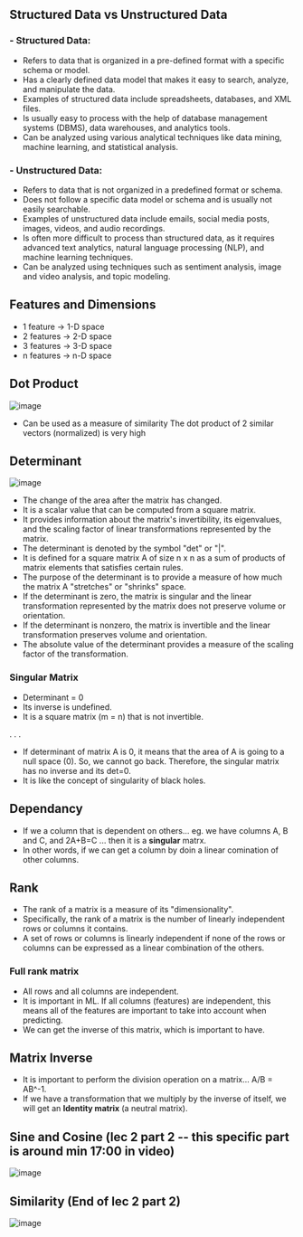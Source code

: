 ## Structured Data vs Unstructured Data
### - Structured Data:
  - Refers to data that is organized in a pre-defined format with a specific schema or model.
  - Has a clearly defined data model that makes it easy to search, analyze, and manipulate the data.
  - Examples of structured data include spreadsheets, databases, and XML files.
  - Is usually easy to process with the help of database management systems (DBMS), data warehouses, and analytics tools.
  - Can be analyzed using various analytical techniques like data mining, machine learning, and statistical analysis.
### - Unstructured Data:
  - Refers to data that is not organized in a predefined format or schema.
  - Does not follow a specific data model or schema and is usually not easily searchable.
  - Examples of unstructured data include emails, social media posts, images, videos, and audio recordings.
  - Is often more difficult to process than structured data, as it requires advanced text analytics, natural language processing (NLP), and machine learning techniques.
  - Can be analyzed using techniques such as sentiment analysis, image and video analysis, and topic modeling.
  
  
## Features and Dimensions
- 1 feature -> 1-D space
- 2 features -> 2-D space
- 3 features -> 3-D space
- n features -> n-D space

## Dot Product
![image](https://user-images.githubusercontent.com/70928356/229141893-1fddc95b-1640-4bcb-b541-833ea3d3cdcc.png)

- Can be used as a measure of similarity
The dot product of 2 similar vectors (normalized) is very high
  
## Determinant
![image](https://user-images.githubusercontent.com/70928356/229144487-7aacc6da-de2d-4409-bcc8-49cf04cdbea5.png)

- The change of the area after the matrix has changed.
- It is a scalar value that can be computed from a square matrix.
- It provides information about the matrix's invertibility, its eigenvalues, and the scaling factor of linear transformations represented by the matrix.
- The determinant is denoted by the symbol "det" or "|".
- It is defined for a square matrix A of size n x n as a sum of products of matrix elements that satisfies certain rules.
- The purpose of the determinant is to provide a measure of how much the matrix A "stretches" or "shrinks" space.
- If the determinant is zero, the matrix is singular and the linear transformation represented by the matrix does not preserve volume or orientation.
- If the determinant is nonzero, the matrix is invertible and the linear transformation preserves volume and orientation.
- The absolute value of the determinant provides a measure of the scaling factor of the transformation.

### Singular Matrix
- Determinant = 0
- Its inverse is undefined.
- It is a square matrix (m = n) that is not invertible.

. . .

- If determinant of matrix A is 0, it means that the area of A is going to a null space (0). So, we cannot go back. Therefore, the singular matrix has no inverse and its det=0.
- It is like the concept of singularity of black holes.


## Dependancy
- If we a column that is dependent on others... eg. we have columns A, B and C, and 2A+B=C ... then it is a **singular** matrx. 
- In other words, if we can get a column by doin a linear comination of other columns.

## Rank
- The rank of a matrix is a measure of its "dimensionality".
- Specifically, the rank of a matrix is the number of linearly independent rows or columns it contains.
- A set of rows or columns is linearly independent if none of the rows or columns can be expressed as a linear combination of the others.
### Full rank matrix
- All rows and all columns are independent.
- It is important in ML. If all columns (features) are independent, this means all of the features are important to take into account when predicting.
- We can get the inverse of this matrix, which is important to have.

## Matrix Inverse
- It is important to perform the division operation on a matrix... A/B = AB^-1.
- If we have a transformation that we multiply by the inverse of itself, we will get an **Identity matrix** (a neutral matrix).

## Sine and Cosine (lec 2 part 2 -- this specific part is around min 17:00 in video)
![image](https://user-images.githubusercontent.com/70928356/229248967-e8b170d5-827f-4798-a173-84eeff31f545.png)

## Similarity (End of lec 2 part 2)
![image](https://user-images.githubusercontent.com/70928356/229250378-494a7310-edd3-4db3-9d15-bdeda55f63c3.png)

